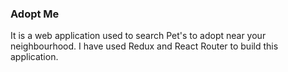 ### Adopt Me

It is a web application used to search Pet's to adopt near your neighbourhood.
I have used Redux and React Router to build this application.
